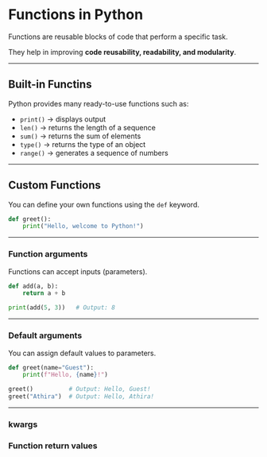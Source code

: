 # Functions in Python

Functions are reusable blocks of code that perform a specific task.

They help in improving **code reusability, readability, and modularity**.

---

## Built-in Functins

Python provides many ready-to-use functions such as:

- `print()` → displays output  
- `len()` → returns the length of a sequence  
- `sum()` → returns the sum of elements  
- `type()` → returns the type of an object  
- `range()` → generates a sequence of numbers

---

## Custom Functions

You can define your own functions using the `def` keyword.

```python
def greet():
    print("Hello, welcome to Python!")
```
---

### Function arguments

Functions can accept inputs (parameters).

```python
def add(a, b):
    return a + b

print(add(5, 3))   # Output: 8

```
---
### Default arguments

You can assign default values to parameters.

```python
def greet(name="Guest"):
    print(f"Hello, {name}!")

greet()          # Output: Hello, Guest!
greet("Athira")  # Output: Hello, Athira!

```
---

### kwargs

### Function return values
